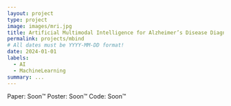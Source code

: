 ```yaml
---
layout: project
type: project
image: images/mri.jpg
title: Artificial Multimodal Intelligence for Alzheimer’s Disease Diagnosis and Aetiology Analysis
permalink: projects/mbind
# All dates must be YYYY-MM-DD format!
date: 2024-01-01
labels:
  - AI
  - MachineLearning
summary: ...
---
```


Paper: Soon™
Poster: Soon™
Code: Soon™

